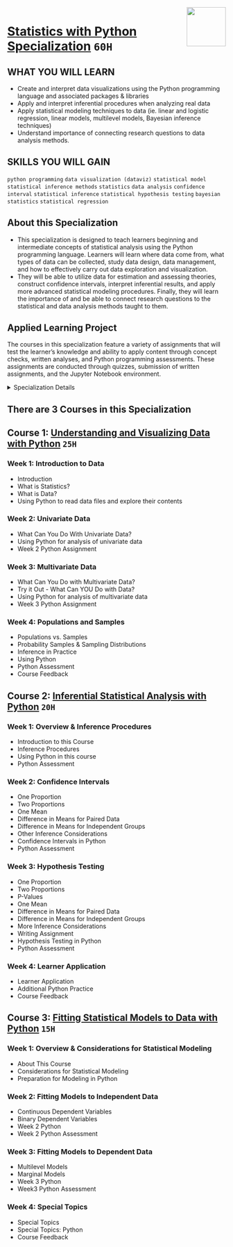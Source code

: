 <img align="right" width="90" height="90" src="https://github.com/cs-MohamedAyman/Coursera-Specializations/blob/master/organizations-logos/university%20of%20michigan.jpg">

# [Statistics with Python Specialization](https://www.coursera.org/specializations/statistics-with-python) `60H`

## WHAT YOU WILL LEARN
- Create and interpret data visualizations using the Python programming language and associated packages & libraries
- Apply and interpret inferential procedures when analyzing real data
- Apply statistical modeling techniques to data (ie. linear and logistic regression, linear models, multilevel models, Bayesian inference techniques)
- Understand importance of connecting research questions to data analysis methods.

## SKILLS YOU WILL GAIN
`python programming` `data visualization (dataviz)` `statistical model` `statistical inference methods` `statistics` `data analysis` `confidence interval` `statistical inference` `statistical hypothesis testing` `bayesian statistics` `statistical regression`

## About this Specialization
- This specialization is designed to teach learners beginning and intermediate concepts of statistical analysis using the Python programming language. Learners will learn where data come from, what types of data can be collected, study data design, data management, and how to effectively carry out data exploration and visualization. 
- They will be able to utilize data for estimation and assessing theories, construct confidence intervals, interpret inferential results, and apply more advanced statistical modeling procedures. Finally, they will learn the importance of and be able to connect research questions to the statistical and data analysis methods taught to them.

## Applied Learning Project
The courses in this specialization feature a variety of assignments that will test the learner’s knowledge and ability to apply content through concept checks, written analyses, and Python programming assessments. These assignments are conducted through quizzes, submission of written assignments, and the Jupyter Notebook environment.

<details>
	<summary>Specialization Details</summary>

- In the first course, learners will be introduced to the field of statistics, including where data come from, study design, data management, and exploring and visualizing data. Learners will identify different types of data, and learn how to visualize, analyze, and interpret summaries for both univariate and multivariate data. Learners will also be introduced to the differences between probability and non-probability sampling from larger populations, the idea of how sample estimates vary, and how inferences can be made about larger populations based on probability sampling.

- At the end of each week, learners will apply the statistical concepts they’ve learned using Python within the course environment. During these lab-based sessions, learners will discover the different uses of Python as a tool, including the Numpy, Pandas, Statsmodels, Matplotlib, and Seaborn libraries. Tutorial videos are provided to walk learners through the creation of visualizations and data management, all within Python. This course utilizes the Jupyter Notebook environment within Coursera.

- In the second course, we will explore basic principles behind using data for estimation and for assessing theories. We will analyze both categorical data and quantitative data, starting with one population techniques and expanding to handle comparisons of two populations. We will learn how to construct confidence intervals. We will also use sample data to assess whether or not a theory about the value of a parameter is consistent with the data. A major focus will be on interpreting inferential results appropriately.

- At the end of each week, learners will apply what they’ve learned using Python within the course environment. During these lab-based sessions, learners will work through tutorials focusing on specific case studies to help solidify the week’s statistical concepts, which will include further deep dives into Python libraries including Statsmodels, Pandas, and Seaborn. This course utilizes the Jupyter Notebook environment within Coursera.

- In the third course, we will expand our exploration of statistical inference techniques by focusing on the science and art of fitting statistical models to data. We will build on the concepts presented in the Statistical Inference course (Course 2) to emphasize the importance of connecting research questions to our data analysis methods. We will also focus on various modeling objectives, including making inference about relationships between variables and generating predictions for future observations.

- This course will introduce and explore various statistical modeling techniques, including linear regression, logistic regression, generalized linear models, hierarchical and mixed effects (or multilevel) models, and Bayesian inference techniques. All techniques will be illustrated using a variety of real data sets, and the course will emphasize different modeling approaches for different types of data sets, depending on the study design underlying the data (referring back to Course 1, Understanding and Visualizing Data with Python). During these lab-based sessions, learners will work through tutorials focusing on specific case studies to help solidify the week’s statistical concepts, which will include further deep dives into Python libraries including Statsmodels, Pandas, and Seaborn. This course utilizes the Jupyter Notebook environment within Coursera.

</details>

## There are 3 Courses in this Specialization

## Course 1: [Understanding and Visualizing Data with Python](https://www.coursera.org/learn/understanding-visualization-data) `25H`

### Week 1: Introduction to Data
- Introduction
- What is Statistics?
- What is Data?
- Using Python to read data files and explore their contents

### Week 2: Univariate Data
- What Can You Do With Univariate Data?
- Using Python for analysis of univariate data
- Week 2 Python Assignment

### Week 3: Multivariate Data
- What Can You Do with Multivariate Data?
- Try it Out - What Can YOU Do with Data?
- Using Python for analysis of multivariate data
- Week 3 Python Assignment

### Week 4: Populations and Samples
- Populations vs. Samples
- Probability Samples & Sampling Distributions
- Inference in Practice
- Using Python
- Python Assessment
- Course Feedback

## Course 2: [Inferential Statistical Analysis with Python](https://www.coursera.org/learn/inferential-statistical-analysis-python) `20H`

### Week 1: Overview & Inference Procedures
- Introduction to this Course
- Inference Procedures
- Using Python in this course
- Python Assessment

### Week 2: Confidence Intervals
- One Proportion
- Two Proportions
- One Mean
- Difference in Means for Paired Data
- Difference in Means for Independent Groups
- Other Inference Considerations
- Confidence Intervals in Python
- Python Assessment

### Week 3: Hypothesis Testing
- One Proportion
- Two Proportions
- P-Values
- One Mean
- Difference in Means for Paired Data
- Difference in Means for Independent Groups
- More Inference Considerations
- Writing Assignment
- Hypothesis Testing in Python
- Python Assessment

### Week 4: Learner Application
- Learner Application
- Additional Python Practice
- Course Feedback

## Course 3: [Fitting Statistical Models to Data with Python](https://www.coursera.org/learn/fitting-statistical-models-data-python) `15H`

### Week 1: Overview & Considerations for Statistical Modeling
- About This Course
- Considerations for Statistical Modeling
- Preparation for Modeling in Python

### Week 2: Fitting Models to Independent Data
- Continuous Dependent Variables
- Binary Dependent Variables
- Week 2 Python
- Week 2 Python Assessment

### Week 3: Fitting Models to Dependent Data
- Multilevel Models
- Marginal Models
- Week 3 Python
- Week3 Python Assessment

### Week 4: Special Topics
- Special Topics
- Special Topics: Python
- Course Feedback
